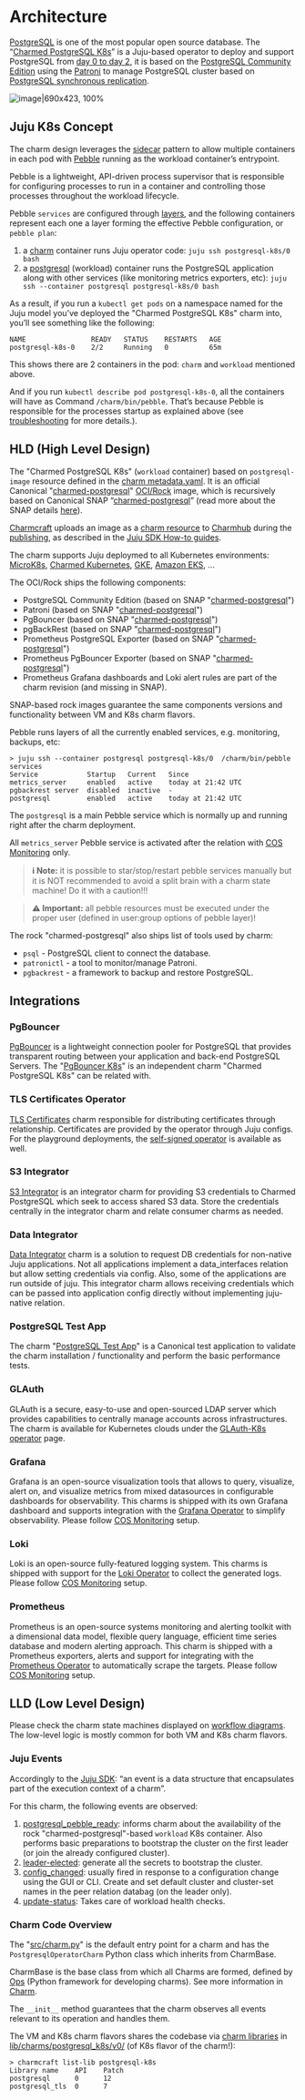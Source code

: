 # Architecture

[PostgreSQL](https://www.postgresql.org/) is one of the most popular open source database. The “[Charmed PostgreSQL K8s](https://charmhub.io/postgresql-k8s)” is a Juju-based operator to deploy and support PostgreSQL from [day 0 to day 2](https://codilime.com/blog/day-0-day-1-day-2-the-software-lifecycle-in-the-cloud-age/), it is based on the [PostgreSQL Community Edition](https://www.postgresql.org/community/) using the [Patroni](https://github.com/zalando/patroni) to manage PostgreSQL cluster based on [PostgreSQL synchronous replication](https://patroni.readthedocs.io/en/latest/replication_modes.html#postgresql-synchronous-replication).

![image|690x423, 100%](upload://fqMd5JlHeegw0PlUjhWKRu858Nc.png)

## Juju K8s Concept

The charm design leverages the [sidecar](https://kubernetes.io/blog/2015/06/the-distributed-system-toolkit-patterns/#example-1-sidecar-containers) pattern to allow multiple containers in each pod with [Pebble](https://juju.is/docs/sdk/pebble) running as the workload container’s entrypoint.

Pebble is a lightweight, API-driven process supervisor that is responsible for configuring processes to run in a container and controlling those processes throughout the workload lifecycle.

Pebble `services` are configured through [layers](https://github.com/canonical/pebble#layer-specification), and the following containers represent each one a layer forming the effective Pebble configuration, or `pebble plan`:

1. a [charm]() container runs Juju operator code: `juju ssh postgresql-k8s/0 bash`
1. a [postgresql](https://www.postgresql.owg/) (workload) container runs the PostgreSQL application along with other services (like monitoring metrics exporters, etc): `juju ssh --container postgresql postgresql-k8s/0 bash`

As a result, if you run a `kubectl get pods` on a namespace named for the Juju model you’ve deployed the "Charmed PostgreSQL K8s" charm into, you’ll see something like the following:

```text
NAME                READY   STATUS    RESTARTS   AGE
postgresql-k8s-0    2/2     Running   0          65m
```

This shows there are 2 containers in the pod: `charm` and `workload` mentioned above.

And if you run `kubectl describe pod postgresql-k8s-0`, all the containers will have as Command `/charm/bin/pebble`. That’s because Pebble is responsible for the processes startup as explained above (see [troubleshooting](/reference/troubleshooting) for more details.).

## HLD (High Level Design)

The "Charmed PostgreSQL K8s" (`workload` container) based on `postgresql-image` resource defined in the [charm metadata.yaml](https://github.com/canonical/postgresql-k8s-operator/blob/main/metadata.yaml). It is an official Canonical "[charmed-postgresql](https://github.com/canonical/charmed-postgresql-rock)" [OCI/Rock](https://ubuntu.com/server/docs/rock-images/introduction) image, which is recursively based on Canonical SNAP “[charmed-postgresql](https://snapcraft.io/charmed-postgresql)” (read more about the SNAP details [here](/)).

[Charmcraft](https://juju.is/docs/sdk/install-charmcraft) uploads an image as a [charm resource](https://charmhub.io/postgresql-k8s/resources/postgresql-image) to [Charmhub](https://charmhub.io/postgresql-k8s) during the [publishing](https://github.com/canonical/postgresql-k8s-operator/blob/main/.github/workflows/release.yaml), as described in the [Juju SDK How-to guides](https://juju.is/docs/sdk/publishing).

The charm supports Juju deploymed to all Kubernetes environments: [MicroK8s](https://microk8s.io/), [Charmed Kubernetes](https://ubuntu.com/kubernetes/charmed-k8s), [GKE](https://charmhub.io/postgresql-k8s/docs/h-deploy-gke), [Amazon EKS](https://aws.amazon.com/eks/), ...

The OCI/Rock ships the following components:

* PostgreSQL Community Edition (based on SNAP "[charmed-postgresql](/)") 
* Patroni (based on SNAP "[charmed-postgresql](/)") 
* PgBouncer (based on SNAP "[charmed-postgresql](/)") 
* pgBackRest (based on SNAP "[charmed-postgresql](/)") 
* Prometheus PostgreSQL Exporter (based on SNAP "[charmed-postgresql](/)") 
* Prometheus PgBouncer Exporter (based on SNAP "[charmed-postgresql](/)") 
* Prometheus Grafana dashboards and Loki alert rules are part of the charm revision (and missing in SNAP).

SNAP-based rock images guarantee the same components versions and functionality between VM and K8s charm flavors.

Pebble runs layers of all the currently enabled services, e.g. monitoring, backups, etc: 
```text
> juju ssh --container postgresql postgresql-k8s/0  /charm/bin/pebble services
Service            Startup   Current   Since
metrics_server     enabled   active    today at 21:42 UTC
pgbackrest server  disabled  inactive  -
postgresql         enabled   active    today at 21:42 UTC
```

The `postgresql` is a main Pebble service which is normally up and running right after the charm deployment.

All `metrics_server` Pebble service is activated after the relation with [COS Monitoring](/how-to/monitoring-cos/enable-monitoring) only.

> **:information_source: Note:** it is possible to star/stop/restart pebble services manually but it is NOT recommended to avoid a split brain with a charm state machine! Do it with a caution!!!

> **:warning: Important:** all pebble resources must be executed under the proper user (defined in  user:group options of pebble layer)!

The rock "charmed-postgresql" also ships list of tools used by charm:
* `psql` - PostgreSQL client to connect the database.
* `patronictl` - a tool to monitor/manage Patroni.
* `pgbackrest` - a framework to backup and restore PostgreSQL.

<a name="integrations"></a>
## Integrations

### PgBouncer

[PgBouncer](http://www.pgbouncer.org/) is a lightweight connection pooler for PostgreSQL that provides transparent routing between your application and back-end PostgreSQL Servers. The "[PgBouncer K8s](https://charmhub.io/pgbouncer-k8s)" is an independent charm "Charmed PostgreSQL K8s" can be related with.

### TLS Certificates Operator

[TLS Certificates](https://charmhub.io/tls-certificates-operator) charm responsible for distributing certificates through relationship. Certificates are provided by the operator through Juju configs. For the playground deployments, the [self-signed operator](https://charmhub.io/self-signed-certificates) is available as well.

### S3 Integrator

[S3 Integrator](https://charmhub.io/s3-integrator) is an integrator charm for providing S3 credentials to Charmed PostgreSQL which seek to access shared S3 data. Store the credentials centrally in the integrator charm and relate consumer charms as needed.

### Data Integrator

[Data Integrator](https://charmhub.io/data-integrator) charm is a solution to request DB credentials for non-native Juju applications. Not all applications implement a data_interfaces relation but allow setting credentials via config. Also, some of the applications are run outside of juju. This integrator charm allows receiving credentials which can be passed into application config directly without implementing juju-native relation.

### PostgreSQL Test App

The charm "[PostgreSQL Test App](https://charmhub.io/postgresql-test-app)" is a Canonical test application to validate the charm installation / functionality and perform the basic performance tests.

### GLAuth

GLAuth is a secure, easy-to-use and open-sourced LDAP server which provides capabilities to centrally manage accounts across infrastructures. The charm is available for Kubernetes clouds under the [GLAuth-K8s operator](https://charmhub.io/glauth-k8s) page.

### Grafana

Grafana is an open-source visualization tools that allows to query, visualize, alert on, and visualize metrics from mixed datasources in configurable dashboards for observability. This charms is shipped with its own Grafana dashboard and supports integration with the [Grafana Operator](https://charmhub.io/grafana-k8s) to simplify observability. Please follow [COS Monitoring](/how-to/monitoring-cos/enable-monitoring) setup.

### Loki

Loki is an open-source fully-featured logging system. This charms is shipped with support for the [Loki Operator](https://charmhub.io/loki-k8s) to collect the generated logs. Please follow [COS Monitoring](/how-to/monitoring-cos/enable-monitoring) setup.

### Prometheus

Prometheus is an open-source systems monitoring and alerting toolkit with a dimensional data model, flexible query language, efficient time series database and modern alerting approach. This charm is shipped with a Prometheus exporters, alerts and support for integrating with the [Prometheus Operator](https://charmhub.io/prometheus-k8s) to automatically scrape the targets. Please follow [COS Monitoring](/how-to/monitoring-cos/enable-monitoring) setup.

## LLD (Low Level Design)

Please check the charm state machines displayed on [workflow diagrams](/explanation/flowcharts/charm). The low-level logic is mostly common for both VM and K8s charm flavors.

<!--- TODO: Describe all possible installations? Cross-model/controller? --->

### Juju Events

Accordingly to the [Juju SDK](https://juju.is/docs/sdk/event): “an event is a data structure that encapsulates part of the execution context of a charm”.

For this charm, the following events are observed:

1. [postgresql_pebble_ready](https://juju.is/docs/sdk/container-name-pebble-ready-event): informs charm about the availability of the rock "charmed-postgresql"-based `workload` K8s container. Also performs basic preparations to bootstrap the cluster on the first leader (or join the already configured cluster). 
2. [leader-elected](https://juju.is/docs/sdk/leader-elected-event): generate all the secrets to bootstrap the cluster.
5. [config_changed](https://juju.is/docs/sdk/config-changed-event): usually fired in response to a configuration change using the GUI or CLI. Create and set default cluster and cluster-set names in the peer relation databag (on the leader only).
6. [update-status](https://juju.is/docs/sdk/update-status-event): Takes care of workload health checks.
<!--- 7. database_storage_detaching: TODO: ops? event?
8. TODO: any other events? relation_joined/changed/created/broken
--->

### Charm Code Overview

The "[src/charm.py](https://github.com/canonical/postgresql-k8s-operator/blob/main/src/charm.py)" is the default entry point for a charm and has the `PostgresqlOperatorCharm` Python class which inherits from CharmBase.

CharmBase is the base class from which all Charms are formed, defined by [Ops](https://juju.is/docs/sdk/ops) (Python framework for developing charms). See more information in [Charm](https://juju.is/docs/sdk/constructs#charm).

The `__init__` method guarantees that the charm observes all events relevant to its operation and handles them.

The VM and K8s charm flavors shares the codebase via [charm libraries](https://juju.is/docs/sdk/libraries) in [lib/charms/postgresql_k8s/v0/](https://github.com/canonical/postgresql-k8s-operator/blob/main/lib/charms/postgresql_k8s/v0/postgresql.py) (of K8s flavor of the charm!):
```
> charmcraft list-lib postgresql-k8s                                                                                                                                                                                                               
Library name    API    Patch                                                                                                                                                                                                                          
postgresql      0      12                                                                                                                                                                                                                             
postgresql_tls  0      7                                  
```

